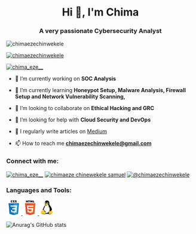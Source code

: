 <h1 align="center">Hi 👋, I'm Chima</h1>
<h3 align="center">A very passionate Cybersecurity Analyst </h3>

<p align="left"> <img src="https://komarev.com/ghpvc/?username=chimaezechinwekele&label=Profile%20views&color=0e75b6&style=flat" alt="chimaezechinwekele" /> </p>

<p align="left"> <a href="https://github.com/ryo-ma/github-profile-trophy"><img src="https://github-profile-trophy.vercel.app/?username=chimaezechinwekele" alt="chimaezechinwekele" /></a> </p>

<p align="left"> <a href="https://twitter.com/chima_eze__" target="blank"><img src="https://img.shields.io/twitter/follow/chima_eze__?logo=twitter&style=for-the-badge" alt="chima_eze__" /></a> </p>

- 🔭 I’m currently working on **SOC Analysis**

- 🌱 I’m currently learning **Honeypot Setup, Malware Analysis, Firewall Setup and Network Vulnerability Scanning,**

- 👯 I’m looking to collaborate on **Ethical Hacking and GRC**

- 🤝 I’m looking for help with **Cloud Security and DevOps**

- 📝 I regularly write articles on [Medium](https://medium.com/@chimaezechinwekele)

- 📫 How to reach me **chimaezechinwekele@gmail.com**

<h3 align="left">Connect with me:</h3>
<p align="left">
<a href="https://twitter.com/chima_eze__" target="blank"><img align="center" src="https://raw.githubusercontent.com/rahuldkjain/github-profile-readme-generator/master/src/images/icons/Social/twitter.svg" alt="chima_eze__" height="30" width="40" /></a>
<a href="https://linkedin.com/in/chimaeze chinewekele samuel" target="blank"><img align="center" src="https://raw.githubusercontent.com/rahuldkjain/github-profile-readme-generator/master/src/images/icons/Social/linked-in-alt.svg" alt="chimaeze chinewekele samuel" height="30" width="40" /></a>
<a href="https://medium.com/@chimaezechinwekele" target="blank"><img align="center" src="https://raw.githubusercontent.com/rahuldkjain/github-profile-readme-generator/master/src/images/icons/Social/medium.svg" alt="@chimaezechinwekele" height="30" width="40" /></a>
</p>

<h3 align="left">Languages and Tools:</h3>
<p align="left"> <a href="https://www.w3schools.com/css/" target="_blank" rel="noreferrer"> <img src="https://raw.githubusercontent.com/devicons/devicon/master/icons/css3/css3-original-wordmark.svg" alt="css3" width="40" height="40"/> </a> <a href="https://www.w3.org/html/" target="_blank" rel="noreferrer"> <img src="https://raw.githubusercontent.com/devicons/devicon/master/icons/html5/html5-original-wordmark.svg" alt="html5" width="40" height="40"/> </a> <a href="https://www.linux.org/" target="_blank" rel="noreferrer"> <img src="https://raw.githubusercontent.com/devicons/devicon/master/icons/linux/linux-original.svg" alt="linux" width="40" height="40"/> </a> </p>


![Anurag's GitHub stats](https://github-readme-stats.vercel.app/api?username=CHIMAEZECHINWEKELE&show_icons=true&theme=radical&hide_rank=fale)


